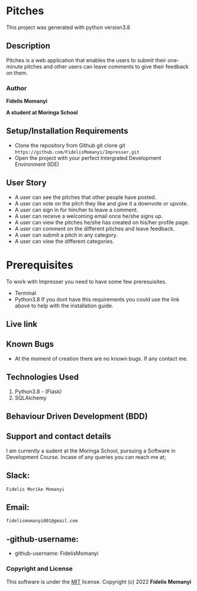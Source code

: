 # Pitches

This project was generated with python version3.8

## Description

Pitches is a web application that enables the users to submit their one-minute pitches and other users can leave comments to give their feedback on them. 

### Author

**Fidelis Momanyi**

**A student at Moringa School**

## Setup/Installation Requirements

* Clone the repository from Github
git clone git ```https://github.com/FidelisMomanyi/Impresser.git```
* Open the project with your perfect Intergrated Development Environment (IDE)

## User Story

- A user can see the pitches that other people have posted.
- A user can vote on the pitch they like and give it a downvote or upvote.
- A user can sign in for him/her to leave a comment.
- A user can receive a welcoming email once he/she signs up.
- A user can view the pitches he/she has created on his/her profile page.
- A user can comment on the different pitches and leave feedback.
- A user can submit a pitch in any category.
- A user can view the different categories.


# Prerequisites

To work with Impresser you need to have some few preresuisites.
- Terminal
- Python3.8
If you dont have this requirements you could use the link above to help with the installation guide.

## Live link



## Known Bugs

* At the moment of creation there are no known bugs. If any contact me.

## Technologies Used

1. Python3.8 - (Flask)
2. SQLAlchemy

## Behaviour Driven Development (BDD)



## Support and contact details

I am currently a sudent at the Moringa School, pursuing a Software in Development Course.
Incase of any queries you can reach me at;

## Slack: 
```
Fidelis Morike Momanyi
```
## Email:
```
fidelismomanyi001@gmail.com
```
## -github-username:
* github-username: FidelisMomanyi

### Copyright and License

This software is under the [MIT](License) license. Copyright (c) 2022 **Fidelis Momanyi**
